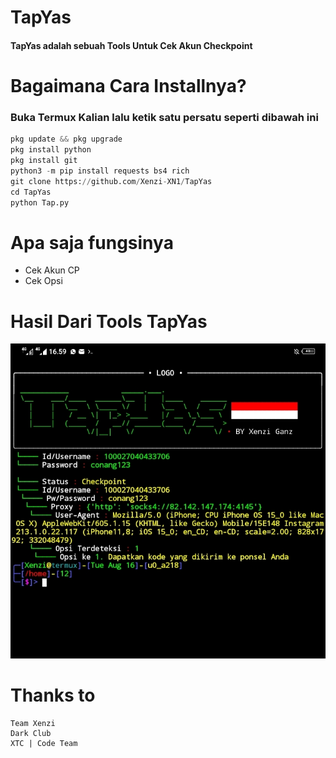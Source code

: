 # TapYas

#### TapYas adalah sebuah Tools Untuk Cek Akun Checkpoint

# Bagaimana Cara Installnya?
### Buka Termux Kalian lalu ketik satu persatu seperti dibawah ini
```python
pkg update && pkg upgrade
pkg install python
pkg install git
python3 -m pip install requests bs4 rich
git clone https://github.com/Xenzi-XN1/TapYas
cd TapYas
python Tap.py
```

# Apa saja fungsinya
+ Cek Akun CP
+ Cek Opsi

# Hasil Dari Tools TapYas
![img](https://github.com/Xenzi-XN1/TapYas/blob/main/Tap/IMG_20220816_170310.jpg)

# Thanks to
```
Team Xenzi
Dark Club
XTC | Code Team
```
